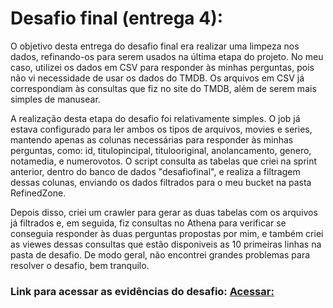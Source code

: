 # Desafio final (entrega 4): 

O objetivo desta entrega do desafio final era realizar uma limpeza nos dados, refinando-os para serem usados na última etapa do projeto. No meu caso, utilizei os dados em CSV para responder às minhas perguntas, pois não vi necessidade de usar os dados do TMDB. Os arquivos em CSV já correspondiam às consultas que fiz no site do TMDB, além de serem mais simples de manusear.

A realização desta etapa do desafio foi relativamente simples. O job já estava configurado para ler ambos os tipos de arquivos, movies e series, mantendo apenas as colunas necessárias para responder às minhas perguntas, como: id, titulopincipal, titulooriginal, anolancamento, genero, notamedia, e numerovotos. O script consulta as tabelas que criei na sprint anterior, dentro do banco de dados "desafiofinal", e realiza a filtragem dessas colunas, enviando os dados filtrados para o meu bucket na pasta RefinedZone.

Depois disso, criei um crawler para gerar as duas tabelas com os arquivos já filtrados e, em seguida, fiz consultas no Athena para verificar se conseguia responder às duas perguntas propostas por mim, e também criei as viewes dessas consultas que estão disponiveis as 10 primeiras linhas na pasta de desafio. De modo geral, não encontrei grandes problemas para resolver o desafio, bem tranquilo.

### Link para acessar as evidências do desafio: [Acessar:](https://github.com/analuizafreitasbs/Sprints/tree/main/Sprint9/Evid%C3%AAncias)

